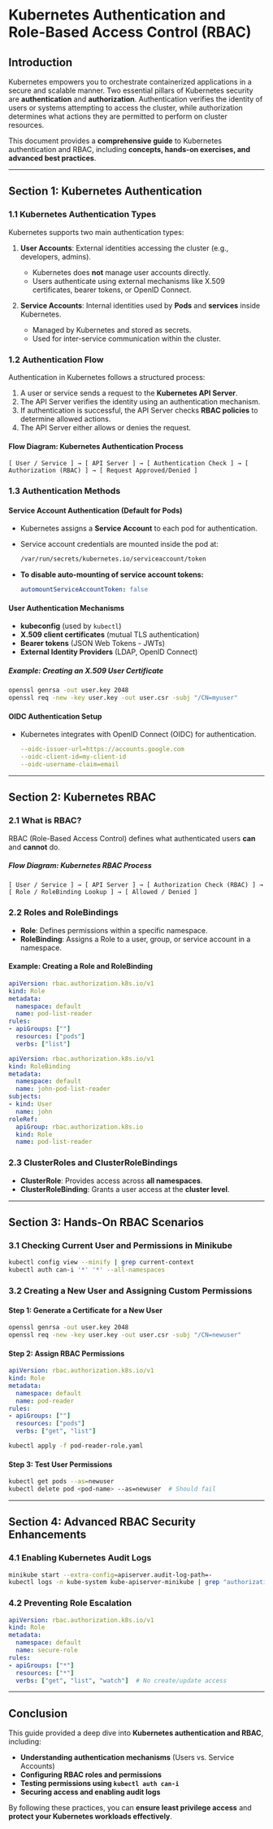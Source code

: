 # Kubernetes Authentication and Role-Based Access Control (RBAC)

## Introduction

Kubernetes empowers you to orchestrate containerized applications in a secure and scalable manner. Two essential pillars of Kubernetes security are **authentication** and **authorization**. Authentication verifies the identity of users or systems attempting to access the cluster, while authorization determines what actions they are permitted to perform on cluster resources.

This document provides a **comprehensive guide** to Kubernetes authentication and RBAC, including **concepts, hands-on exercises, and advanced best practices**.

---

## **Section 1: Kubernetes Authentication**

### **1.1 Kubernetes Authentication Types**

Kubernetes supports two main authentication types:

1. **User Accounts**: External identities accessing the cluster (e.g., developers, admins).
   - Kubernetes does **not** manage user accounts directly.
   - Users authenticate using external mechanisms like X.509 certificates, bearer tokens, or OpenID Connect.

2. **Service Accounts**: Internal identities used by **Pods** and **services** inside Kubernetes.
   - Managed by Kubernetes and stored as secrets.
   - Used for inter-service communication within the cluster.

### **1.2 Authentication Flow**

Authentication in Kubernetes follows a structured process:

1. A user or service sends a request to the **Kubernetes API Server**.
2. The API Server verifies the identity using an authentication mechanism.
3. If authentication is successful, the API Server checks **RBAC policies** to determine allowed actions.
4. The API Server either allows or denies the request.

#### **Flow Diagram: Kubernetes Authentication Process**

```
[ User / Service ] → [ API Server ] → [ Authentication Check ] → [ Authorization (RBAC) ] → [ Request Approved/Denied ]
```

### **1.3 Authentication Methods**

#### **Service Account Authentication (Default for Pods)**

- Kubernetes assigns a **Service Account** to each pod for authentication.
- Service account credentials are mounted inside the pod at:
  ```bash
  /var/run/secrets/kubernetes.io/serviceaccount/token
  ```
- **To disable auto-mounting of service account tokens:**

  ```yaml
  automountServiceAccountToken: false
  ```

#### **User Authentication Mechanisms**

- **kubeconfig** (used by `kubectl`)
- **X.509 client certificates** (mutual TLS authentication)
- **Bearer tokens** (JSON Web Tokens - JWTs)
- **External Identity Providers** (LDAP, OpenID Connect)

##### **Example: Creating an X.509 User Certificate**

```bash
openssl genrsa -out user.key 2048
openssl req -new -key user.key -out user.csr -subj "/CN=myuser"
```

#### **OIDC Authentication Setup**

- Kubernetes integrates with OpenID Connect (OIDC) for authentication.

  ```yaml
  --oidc-issuer-url=https://accounts.google.com
  --oidc-client-id=my-client-id
  --oidc-username-claim=email
  ```

---

## **Section 2: Kubernetes RBAC**

### **2.1 What is RBAC?**

RBAC (Role-Based Access Control) defines what authenticated users **can** and **cannot** do.

##### **Flow Diagram: Kubernetes RBAC Process**

```
[ User / Service ] → [ API Server ] → [ Authorization Check (RBAC) ] → [ Role / RoleBinding Lookup ] → [ Allowed / Denied ]
```

### **2.2 Roles and RoleBindings**

- **Role**: Defines permissions within a specific namespace.
- **RoleBinding**: Assigns a Role to a user, group, or service account in a namespace.

#### **Example: Creating a Role and RoleBinding**

```yaml
apiVersion: rbac.authorization.k8s.io/v1
kind: Role
metadata:
  namespace: default
  name: pod-list-reader
rules:
- apiGroups: [""]
  resources: ["pods"]
  verbs: ["list"]
```

```yaml
apiVersion: rbac.authorization.k8s.io/v1
kind: RoleBinding
metadata:
  namespace: default
  name: john-pod-list-reader
subjects:
- kind: User
  name: john
roleRef:
  apiGroup: rbac.authorization.k8s.io
  kind: Role
  name: pod-list-reader
```

### **2.3 ClusterRoles and ClusterRoleBindings**

- **ClusterRole**: Provides access across **all namespaces**.
- **ClusterRoleBinding**: Grants a user access at the **cluster level**.

---

## **Section 3: Hands-On RBAC Scenarios**

### **3.1 Checking Current User and Permissions in Minikube**

```bash
kubectl config view --minify | grep current-context
kubectl auth can-i '*' '*' --all-namespaces
```

### **3.2 Creating a New User and Assigning Custom Permissions**

#### **Step 1: Generate a Certificate for a New User**
```bash
openssl genrsa -out user.key 2048
openssl req -new -key user.key -out user.csr -subj "/CN=newuser"
```

#### **Step 2: Assign RBAC Permissions**
```yaml
apiVersion: rbac.authorization.k8s.io/v1
kind: Role
metadata:
  namespace: default
  name: pod-reader
rules:
- apiGroups: [""]
  resources: ["pods"]
  verbs: ["get", "list"]
```
```bash
kubectl apply -f pod-reader-role.yaml
```

#### **Step 3: Test User Permissions**
```bash
kubectl get pods --as=newuser
kubectl delete pod <pod-name> --as=newuser  # Should fail
```

---

## **Section 4: Advanced RBAC Security Enhancements**

### **4.1 Enabling Kubernetes Audit Logs**
```bash
minikube start --extra-config=apiserver.audit-log-path=-
kubectl logs -n kube-system kube-apiserver-minikube | grep "authorization.k8s.io"
```

### **4.2 Preventing Role Escalation**
```yaml
apiVersion: rbac.authorization.k8s.io/v1
kind: Role
metadata:
  namespace: default
  name: secure-role
rules:
- apiGroups: ["*"]
  resources: ["*"]
  verbs: ["get", "list", "watch"]  # No create/update access
```

---

## **Conclusion**

This guide provided a deep dive into **Kubernetes authentication and RBAC**, including:

- **Understanding authentication mechanisms** (Users vs. Service Accounts)
- **Configuring RBAC roles and permissions**
- **Testing permissions using `kubectl auth can-i`**
- **Securing access and enabling audit logs**

By following these practices, you can **ensure least privilege access** and **protect your Kubernetes workloads effectively**.


